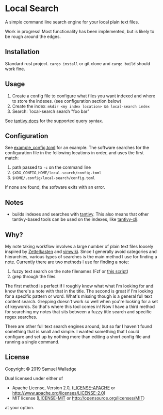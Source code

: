
# Local Search

A simple command line search engine for your local plain text files.

Work in progress! Most functionality has been implemented, but is likely to be
rough around the edges.

## Installation

Standard rust project. `cargo install` or git clone and `cargo build` should
work fine.


## Usage

1. Create a config file to configure what files you want indexed and where to
   store the indexes. (see configuration section below)
2. Create the index: `mkdir <my index location> && local-search index`
3. Search: `local-search search "foo bar"

See [tantivy
docs](https://docs.rs/tantivy/0.10.1/tantivy/query/struct.QueryParser.html) for
the supported query syntax.


## Configuration

See [example_config.toml](./example_config.toml) for an example. The software
searches for the configuration file in the following locations in order, and
uses the first match:

1. path passed to `-c` on the command line
2. `$XDG_CONFIG_HOME/local-search/config.toml`
3. `$HOME/.config/local-search/config.toml`

If none are found, the software exits with an error.


## Notes

- builds indexes and searches with [tantivy](https://github.com/tantivy-search/tantivy). This also means that other tantivy-based tools can be used on the indexes, like [tantivy-cli](https://github.com/tantivy-search/tantivy-cli).

## Why?

My note taking workflow involves a large number of plain text files loosely
inspired by
[Zettelkasten](https://zettelkasten.de/posts/zettelkasten-improves-thinking-writing/)
and [vimwiki](https://github.com/vimwiki/vimwiki).
Since I generally avoid categories and hierarchies, various types of searches
is the main method I use for finding a note. Currently there are two methods I
use for finding a note:

1. fuzzy text search on the note filenames (Fzf or [this
   script](https://github.com/swalladge/dotfiles/blob/master/bin/open-wiki-page))
2. grep through the files

The first method is perfect if I roughly know what what I'm looking for and
know there's a note with that in the title. The second is great if I'm looking
for a specific pattern or word. What's missing though is a general full text
content search.  Grepping doesn't work so well when you're looking for a set of
keywords. So that's where this tool comes in! Now I have a third method for
searching my notes that sits between a fuzzy title search and specific regex
searches.

There are other full text search engines around, but so far I haven't found
something that is small and simple. I wanted something that I could configure
and set up by nothing more than editing a short config file and running a
single command.



## License

Copyright © 2019 Samuel Walladge

Dual licensed under either of

* Apache License, Version 2.0, ([LICENSE-APACHE](LICENSE-APACHE) or http://www.apache.org/licenses/LICENSE-2.0)
* MIT license ([LICENSE-MIT](LICENSE-MIT) or http://opensource.org/licenses/MIT)

at your option.
